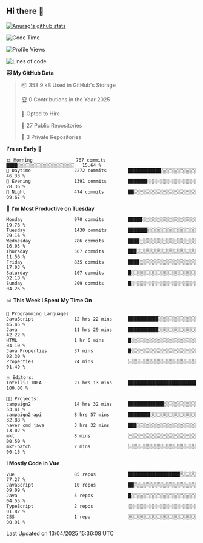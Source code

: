 ## Hi there 👋

[![Anurag's github stats](https://github-readme-stats.vercel.app/api?username=Songwonseok)](https://github.com/anuraghazra/github-readme-stats)



<!--START_SECTION:waka-->
![Code Time](http://img.shields.io/badge/Code%20Time-3%2C364%20hrs%203%20mins-blue)

![Profile Views](http://img.shields.io/badge/Profile%20Views-0-blue)

![Lines of code](https://img.shields.io/badge/From%20Hello%20World%20I%27ve%20Written-34.8%20million%20lines%20of%20code-blue)

**🐱 My GitHub Data** 

> 📦 358.9 kB Used in GitHub's Storage 
 > 
> 🏆 0 Contributions in the Year 2025
 > 
> 💼 Opted to Hire
 > 
> 📜 27 Public Repositories 
 > 
> 🔑 3 Private Repositories 
 > 
**I'm an Early 🐤** 

```text
🌞 Morning                767 commits         ████░░░░░░░░░░░░░░░░░░░░░   15.64 % 
🌆 Daytime                2272 commits        ████████████░░░░░░░░░░░░░   46.33 % 
🌃 Evening                1391 commits        ███████░░░░░░░░░░░░░░░░░░   28.36 % 
🌙 Night                  474 commits         ██░░░░░░░░░░░░░░░░░░░░░░░   09.67 % 
```
📅 **I'm Most Productive on Tuesday** 

```text
Monday                   970 commits         █████░░░░░░░░░░░░░░░░░░░░   19.78 % 
Tuesday                  1430 commits        ███████░░░░░░░░░░░░░░░░░░   29.16 % 
Wednesday                786 commits         ████░░░░░░░░░░░░░░░░░░░░░   16.03 % 
Thursday                 567 commits         ███░░░░░░░░░░░░░░░░░░░░░░   11.56 % 
Friday                   835 commits         ████░░░░░░░░░░░░░░░░░░░░░   17.03 % 
Saturday                 107 commits         █░░░░░░░░░░░░░░░░░░░░░░░░   02.18 % 
Sunday                   209 commits         █░░░░░░░░░░░░░░░░░░░░░░░░   04.26 % 
```


📊 **This Week I Spent My Time On** 

```text
💬 Programming Languages: 
JavaScript               12 hrs 22 mins      ███████████░░░░░░░░░░░░░░   45.45 % 
Java                     11 hrs 29 mins      ███████████░░░░░░░░░░░░░░   42.22 % 
HTML                     1 hr 6 mins         █░░░░░░░░░░░░░░░░░░░░░░░░   04.10 % 
Java Properties          37 mins             █░░░░░░░░░░░░░░░░░░░░░░░░   02.30 % 
Properties               24 mins             ░░░░░░░░░░░░░░░░░░░░░░░░░   01.49 % 

🔥 Editors: 
IntelliJ IDEA            27 hrs 13 mins      █████████████████████████   100.00 % 

🐱‍💻 Projects: 
campaign2                14 hrs 32 mins      █████████████░░░░░░░░░░░░   53.41 % 
campaign2-api            8 hrs 57 mins       ████████░░░░░░░░░░░░░░░░░   32.88 % 
naver_cmd_java           3 hrs 32 mins       ███░░░░░░░░░░░░░░░░░░░░░░   13.02 % 
mkt                      8 mins              ░░░░░░░░░░░░░░░░░░░░░░░░░   00.50 % 
mkt-batch                2 mins              ░░░░░░░░░░░░░░░░░░░░░░░░░   00.15 % 
```

**I Mostly Code in Vue** 

```text
Vue                      85 repos            ███████████████████░░░░░░   77.27 % 
JavaScript               10 repos            ██░░░░░░░░░░░░░░░░░░░░░░░   09.09 % 
Java                     5 repos             █░░░░░░░░░░░░░░░░░░░░░░░░   04.55 % 
TypeScript               2 repos             ░░░░░░░░░░░░░░░░░░░░░░░░░   01.82 % 
CSS                      1 repo              ░░░░░░░░░░░░░░░░░░░░░░░░░   00.91 % 
```




 Last Updated on 13/04/2025 15:36:08 UTC
<!--END_SECTION:waka-->
